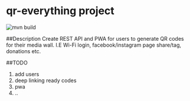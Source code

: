 # qr-everything project

![mvn build](https://github.com/mladensavic94/qr-everything/workflows/mvn%20build/badge.svg?branch=master&event=push)

##Description
Create REST API and PWA for users to generate QR codes for their media wall.
I.E Wi-Fi login, facebook/instagram page share/tag, donations etc.

##TODO
1. add users
2. deep linking ready codes
3. pwa
4. ..